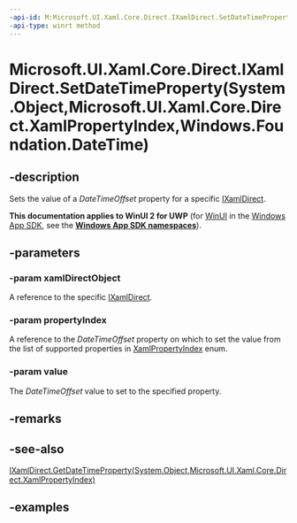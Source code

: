 ```yaml
---
-api-id: M:Microsoft.UI.Xaml.Core.Direct.IXamlDirect.SetDateTimeProperty(System.Object,Microsoft.UI.Xaml.Core.Direct.XamlPropertyIndex,Windows.Foundation.DateTime)
-api-type: winrt method
---
```


# Microsoft.UI.Xaml.Core.Direct.IXamlDirect.SetDateTimeProperty(System.Object,Microsoft.UI.Xaml.Core.Direct.XamlPropertyIndex,Windows.Foundation.DateTime)

<!--
public void SetDateTimeProperty (object xamlDirectObject, Microsoft.UI.Xaml.Core.Direct.XamlPropertyIndex propertyIndex, System.DateTimeOffset value);
-->

## -description

Sets the value of a *DateTimeOffset* property for a specific [IXamlDirect](ixamldirect.md).

**This documentation applies to WinUI 2 for UWP** (for [WinUI](/windows/apps/winui/winui3/) in the [Windows App SDK](/windows/apps/windows-app-sdk/), see the **[Windows App SDK namespaces](/windows/windows-app-sdk/api/winrt/)**).

## -parameters

### -param xamlDirectObject

A reference to the specific [IXamlDirect](ixamldirect.md).

### -param propertyIndex

A reference to the *DateTimeOffset* property on which to set the value from the list of supported properties in [XamlPropertyIndex](xamlpropertyindex.md) enum.

### -param value

The *DateTimeOffset* value to set to the specified property.

## -remarks

## -see-also

[IXamlDirect.GetDateTimeProperty(System.Object,Microsoft.UI.Xaml.Core.Direct.XamlPropertyIndex)](ixamldirect_getdatetimeproperty_1541989160.md)

## -examples
